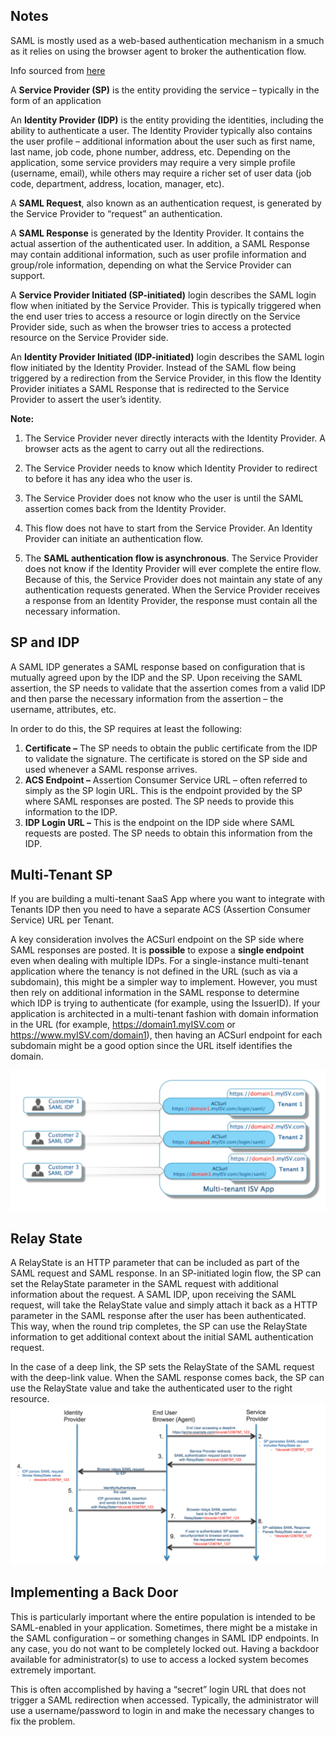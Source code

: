 ## Notes

SAML is mostly used as a web-based authentication mechanism in a smuch as it relies on using the browser agent to broker the authentication flow.

Info sourced from [here](https://www.okta.com/integrate/documentation/saml/)

A **Service Provider (SP)** is the entity providing the service – typically in the form of an application

An **Identity Provider (IDP)** is the entity providing the identities, including the ability to authenticate a user. The Identity Provider typically also contains the user profile – additional information about the user such as first name, last name, job code, phone number, address, etc. Depending on the application, some service providers may require a very simple profile (username, email), while others may require a richer set of user data (job code, department, address, location, manager, etc).

A **SAML Request**, also known as an authentication request, is generated by the Service Provider to “request” an authentication.

A **SAML Response** is generated by the Identity Provider. It contains the actual assertion of the authenticated user. In addition, a SAML Response may contain additional information, such as user profile information and group/role information, depending on what the Service Provider can support.

A **Service Provider Initiated (SP-initiated)** login describes the SAML login flow when initiated by the Service Provider. This is typically triggered when the end user tries to access a resource or login directly on the Service Provider side, such as when the browser tries to access a protected resource on the Service Provider side.

An **Identity Provider Initiated (IDP-initiated)** login describes the SAML login flow initiated by the Identity Provider. Instead of the SAML flow being triggered by a redirection from the Service Provider, in this flow the Identity Provider initiates a SAML Response that is redirected to the Service Provider to assert the user’s identity.

**Note:**

1. The Service Provider never directly interacts with the Identity Provider. A browser acts as the agent to carry out all the redirections.

2. The Service Provider needs to know which Identity Provider to redirect to before it has any idea who the user is.

3. The Service Provider does not know who the user is until the SAML assertion comes back from the Identity Provider.

4. This flow does not have to start from the Service Provider. An Identity Provider can initiate an authentication flow.

5. The **SAML authentication flow is asynchronous**. The Service Provider does not know if the Identity Provider will ever complete the entire flow. Because of this, the Service Provider does not maintain any state of any authentication requests generated. When the Service Provider receives a response from an Identity Provider, the response must contain all the necessary information.

## SP and IDP
A SAML IDP generates a SAML response based on configuration that is mutually agreed upon by the IDP and the SP. Upon receiving the SAML assertion, the SP needs to validate that the assertion comes from a valid IDP and then parse the necessary information from the assertion – the username, attributes, etc.

In order to do this, the SP requires at least the following:

1. **Certificate –** The SP needs to obtain the public certificate from the IDP to validate the signature. The certificate is stored on the SP side and used whenever a SAML response arrives.
2. **ACS Endpoint –** Assertion Consumer Service URL – often referred to simply as the SP login URL. This is the endpoint provided by the SP where SAML responses are posted. The SP needs to provide this information to the IDP.
3. **IDP Login URL –** This is the endpoint on the IDP side where SAML requests are posted. The SP needs to obtain this information from the IDP.

## Multi-Tenant SP
If you are building a multi-tenant SaaS App where you want to integrate with Tenants IDP then you need to have a separate ACS (Assertion Consumer Service) URL per Tenant.

A key consideration involves the ACSurl endpoint on the SP side where SAML responses are posted. It is **possible** to expose a **single endpoint** even when dealing with multiple IDPs. For a single-instance multi-tenant application where the tenancy is not defined in the URL (such as via a subdomain), this might be a simpler way to implement. However, you must then rely on additional information in the SAML response to determine which IDP is trying to authenticate (for example, using the IssuerID). If your application is architected in a multi-tenant fashion with domain information in the URL (for example, https://domain1.myISV.com or https://www.myISV.com/domain1), then having an ACSurl endpoint for each subdomain might be a good option since the URL itself identifies the domain.

![MultiTenant SP with subdomains](images/multTenantSP.png)

## Relay State
A RelayState is an HTTP parameter that can be included as part of the SAML request and SAML response. In an SP-initiated login flow, the SP can set the RelayState parameter in the SAML request with additional information about the request. A SAML IDP, upon receiving the SAML request, will take the RelayState value and simply attach it back as a HTTP parameter in the SAML response after the user has been authenticated. This way, when the round trip completes, the SP can use the RelayState information to get additional context about the initial SAML authentication request.

In the case of a deep link, the SP sets the RelayState of the SAML request with the deep-link value. When the SAML response comes back, the SP can use the RelayState value and take the authenticated user to the right resource.
![Relay State flow](images/relayStateFlow.png)

## Implementing a Back Door
This is particularly important where the entire population is intended to be SAML-enabled in your application. Sometimes, there might be a mistake in the SAML configuration – or something changes in SAML IDP endpoints. In any case, you do not want to be completely locked out. Having a backdoor available for administrator(s) to use to access a locked system becomes extremely important. 

This is often accomplished by having a “secret” login URL that does not trigger a SAML redirection when accessed. Typically, the administrator will use a username/password to login in and make the necessary changes to fix the problem.


